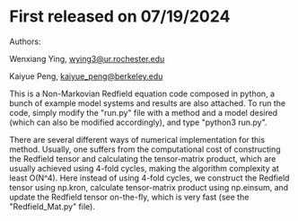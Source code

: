 # First released on 07/19/2024

Authors: 

Wenxiang Ying, wying3@ur.rochester.edu

Kaiyue Peng, kaiyue_peng@berkeley.edu

This is a Non-Markovian Redfield equation code composed in python, a bunch of example model systems and results are also attached. 
To run the code, simply modify the "run.py" file with a method and a model desired (which can also be modified accordingly), and type "python3 run.py". 

There are several different ways of numerical implementation for this method. 
Usually, one suffers from the computational cost of constructing the Redfield tensor and calculating the tensor-matrix product, which are usually achieved using 4-fold cycles, making the algorithm complexity at least O(N^4).
Here instead of using 4-fold cycles, we construct the Redfield tensor using np.kron, calculate tensor-matrix product using np.einsum, and update the Redfield tensor on-the-fly, which is very fast (see the "Redfield_Mat.py" file).


